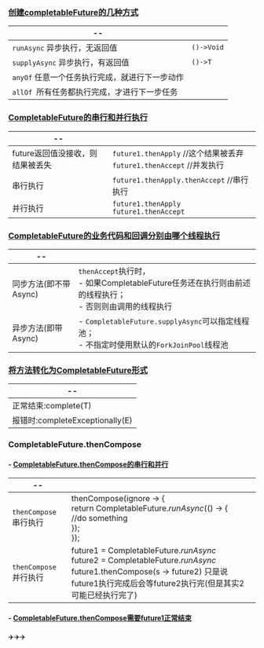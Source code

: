 
### [创建completableFuture的几种方式](CompletableFutureTest.java)

| --               |            |
| ---------------------------------------------- | ---------- |
| `runAsync` 异步执行，无返回值                  | `()->Void` |
| `supplyAsync` 异步执行，有返回值               | `()->T`    |
| `anyOf` 任意一个任务执行完成，就进行下一步动作 |            |
| `allOf `所有任务都执行完成，才进行下一步任务   |            |


### [CompletableFuture的串行和并行执行](CompletableFutureTest2.java)

|                 --            |         |
| -------------------------------- | ------- |
| future返回值没接收，则结果被丢失 | `future1.thenApply` //这个结果被丢弃<br>`future1.thenAccept` //并发执行<br> |
| 串行执行 | `future1.thenApply.thenAccept` //串行执行 |
| 并行执行 | `future1.thenApply`<br/>`future1.thenAccept`<br/> |

### [CompletableFuture的业务代码和回调分别由哪个线程执行](CompletableFutureThreadTest.java)

| --                    |                                                              |
| --------------------- | ------------------------------------------------------------ |
| 同步方法(即不带Async) | `thenAccept`执行时，<br>- 如果CompletableFuture任务还在执行则由前述的线程执行；<br>- 否则则由调用的线程执行 |
| 异步方法(即带Async)   | - `CompletableFuture.supplyAsync`可以指定线程池；<br>- 不指定时使用默认的`ForkJoinPool`线程池 |


### [将方法转化为CompletableFuture形式](CompletableFutureConvertTest.java)
| --                              |
| ------------------------------- |
| 正常结束:complete(T)            |
| 报错时:completeExceptionally(E) |


### CompletableFuture.thenCompose
#### - [CompletableFuture.thenCompose的串行和并行](CompletableFutureComposeTest.java)

| --                    |                                                              |
| --------------------- | ------------------------------------------------------------ |
| `thenCompose`串行执行 | thenCompose(ignore -> {<br/>    return CompletableFuture.*runAsync*(() -> {<br/>        //do something<br/>    });<br/>}); |
| `thenCompose`并行执行 | future1 = CompletableFuture.*runAsync*<br />future2 = CompletableFuture.*runAsync*<br />future1.thenCompose(s -> future2)  只是说future1执行完成后会等future2执行完(但是其实2可能已经执行完了) |

#### - [CompletableFuture.thenCompose需要future1正常结束](CompletableFutureComposeTest2.java)

✈️✈️✈️

